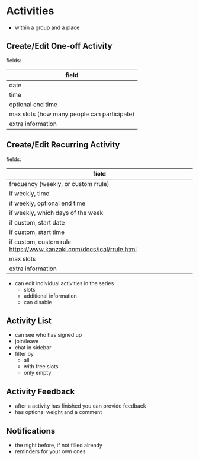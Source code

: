 # Activities

- within a group and a place

## Create/Edit One-off Activity

fields:

| field |
|-|
| date |
| time |
| optional end time |
| max slots (how many people can participate) |
| extra information |

## Create/Edit Recurring Activity

fields:

| field |
|-|
| frequency (weekly, or custom rrule) |
| if weekly, time |
| if weekly, optional end time |
| if weekly, which days of the week |
| if custom, start date |
| if custom, start time |
| if custom, custom rule https://www.kanzaki.com/docs/ical/rrule.html |
| max slots |
| extra information |


- can edit individual activities in the series
    - slots
    - additional information
    - can disable

## Activity List

- can see who has signed up
- join/leave
- chat in sidebar
- filter by
    - all
    - with free slots
    - only empty

## Activity Feedback

- after a activity has finished you can provide feedback
- has optional weight and a comment

## Notifications

- the night before, if not filled already
- reminders for your own ones
